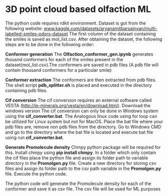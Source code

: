 # 3D point cloud based olfaction ML
The python code requires rdkit environment. Dataset is got from the following website: www.kaggle.com/datasets/aryanamitbarsainyan/multi-labelled-smiles-odors-dataset
The first column of the dataset containing the smiles is saved as mol_list.csv. After obtaining the dataset, the following steps are to be done in the following order:

**Conformer generation**
The **Olfaction_conformer_gen.ipynb** generates thousnd conformers for each of the smiles present in the dataset(mol_list.csv).The conformers are saved in pdb files (A pdb file will contain thousand conformers for a particular smile)

**Conformer extraction**
The conformers are then extracted from pdb files. The shell script **pdb_splitter.sh** is placed and executed in the directory containing pdb files. 

**Cif conversion**
The cif conversion requires an external software called VESTA (http://jp-minerals.org/vesta/en/download.html). Download the windows version The cif conversion can only be done in Windows system using the **cif_converter.bat**. The Analogous linux code using for loop can be utilized for Linux system but not for MacOS. Place the bat file where your pdb files are, remove non pdb files from the directory. Go to Windows CMD and go to the directory where the bat file is located and execute bat file using run **cif_converter.bat**.

**Generate Promolecule density**
Chmpy python package will be required for this. Install chmpy using **pip install chmpy**. In a folder which only contain the cif files place the python file and assign its folder path to variable directory in the **Promolgen.py** file. Create a new directory for storing csv files and assign its folder path to the csv path variable in the **Promolgen.py** file. Execute the python code.

The python code will generate the Promolecule density for each of the conformer and save it as csv file. The csv file will be used for ML purposes


